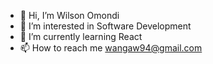 - 👋 Hi, I’m Wilson Omondi
- 👀 I’m interested in Software Development
- 🌱 I’m currently learning React
- 📫 How to reach me wangaw94@gmail.com

<!---
Wilson94Omondi/Wilson94Omondi is a ✨ special ✨ repository because its `README.md` (this file) appears on your GitHub profile.
You can click the Preview link to take a look at your changes.
--->
